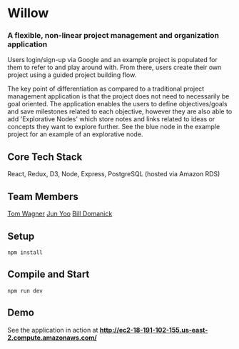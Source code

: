 # Willow

### A flexible, non-linear project management and organization application

Users login/sign-up via Google and an example project is populated for them to refer to and play around with. From there, users create their own project using a guided project building flow.

The key point of differentiation as compared to a traditional project management application is that the project does not need to necessarily be goal oriented. The application enables the users to define objectives/goals and save milestones related to each objective, however they are also able to add 'Explorative Nodes' which store notes and links related to ideas or concepts they want to explore further. See the blue node in the example project for an example of an explorative node.

Core Tech Stack
----
React, Redux, D3, Node, Express, PostgreSQL (hosted via Amazon RDS)


Team Members
----
[Tom Wagner](https://github.com/tom-wagner)
[Jun Yoo](https://github.com/jyoo13495)
[Bill Domanick](https://github.com/mrMustachos/)


Setup
----
```
npm install
```


Compile and Start
----
```
npm run dev
```


Demo
----
See the application in action at __http://ec2-18-191-102-155.us-east-2.compute.amazonaws.com/__
